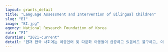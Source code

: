 ```yaml
---
layout: grants_detail
title: "Language Assessment and Intervention of Bilingual Children"
slug: "BI"
image: "BI.jpg"
agency: National Research Foundation of Korea
role: "PI"
duration: "2021-current"
detail: "현재 한국 사회에는 이중언어 및 다문화 아동들이 급증하고 있음에도 불구하고, 이중언어 아동들의 언어적 어려움의 원인에 대해 이론적으로 심층적인 분석을 하고 이를 토대로 임상에서 직접적으로 활용될 수 있는 언어 평가 방법 및 중재 기법에 대해 소개하고 있는 서적은 전무함. 즉, 언어치료실에 의뢰되고 있는 이중언어 아동들이 급증하고 있는 현실에서 임상 현장의 전문가들이 이중언어 아동의 언어능력 평가 및 중재에 참고할 수 있는 전문서적의 수요는 높아지고 있는 반면, 실제 출판계에서는 이러한 수요를 충족시키지 못하고 있음.이중언어 아동의 언어발달양상은 단일언어 아동과 다르기 때문에 이중언어 아동은 종종 언어장애로 잘못 진단되거나, 또는 언어장애가 있음에도 불구하고 두 언어에 노출되어서 언어발달이 다소 늦는 것으로 오인될 위험이 있음. 이중언어 아동의 언어능력이 단순히 언어적 경험의 차이에 기인한 것인지, 기저의 언어발달 기제의 결함에 기인한 것인지 감별진단 하는 것이 매우 중요함에도, 현재 언어치료 전문가들이 임상현장에서 참고하여 사용할 수 있는 이중언어 평가 및 중재 관련 전문서적이 국내에는 전무함. 현재 한국 사회는 이중언어 아동의 언어문제에 체계적이고 전문적으로 접근하기 위하여 임상현장에서 즉시 적용이 가능한 전문서적이 필요한 시기임. 본 저서는 언어병리학의 이론적 토대를 기초로, 학문적으로는 교수자 및 학생들이 이중언어 아동의 언어 발달의 특징을 정확히 파악하고, 이들을 위한 평가 및 중재 전략을 이해하도록 하며, 나아가 전문가들이 임상 현장에서 이중언어 아동의 언어평가를 의뢰받았을 때 바로 활용할 수 있는 근거기반의 실질적 도구를 저술하는 것을 목표로 함. 이를 위하여 본 저서는 이중언어 아동의 언어능력 평가 및 중재에 관한 선행연구 및 실제 사례들을 광범위하고 면밀하게 조사 및 검토하여, 근거기반(evidence-based)의 최상의 평가 및 중재기법을 제시하고 실제적 예시를 보여주고자 함."
---
```

